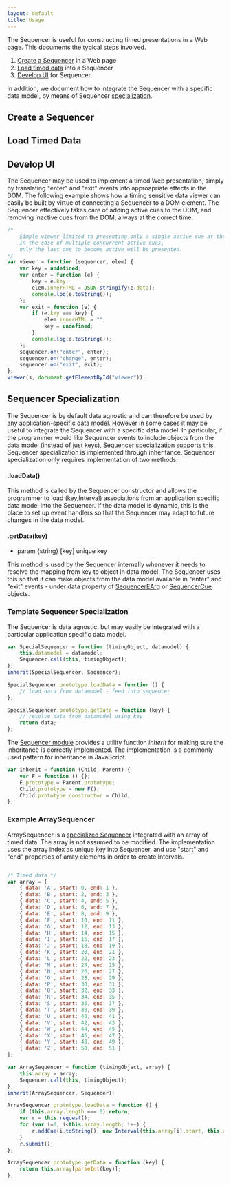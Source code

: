 ```yaml
---
layout: default
title: Usage
---
```


The Sequencer is useful for constructing timed presentations in a Web page. This documents the typical steps involved.  

1. [Create a Sequencer](#create) in a Web page
2. [Load timed data](#load) into a Sequencer
3. [Develop UI](#ui) for Sequencer.

In addition, we document how to integrate the Sequencer with a specific data model, by means of Sequencer [specialization](#specialization).

<a name="create"></a>
## Create a Sequencer


<a name="load"></a>
## Load Timed Data


<a name="ui"></a>
## Develop UI

The Sequencer may be used to implement a timed Web presentation, simply by translating "enter" and "exit" events into approapriate effects in the DOM. The following example shows how a timing sensitive data viewer can easily be built by virtue of connecting a Sequencer to a DOM element. The Sequencer effectively takes care of adding active cues to the DOM, and removing inactive cues from the DOM, always at the correct time.

```js
/*
    Simple viewer limited to presenting only a single active cue at the time. 
    In the case of multiple concurrent active cues, 
    only the last one to become active will be presented.
*/
var viewer = function (sequencer, elem) {
    var key = undefined;
    var enter = function (e) {
        key = e.key;
        elem.innerHTML = JSON.stringify(e.data);
        console.log(e.toString());
    };
    var exit = function (e) {
        if (e.key === key) {
            elem.innerHTML = "";
            key = undefined;
        }
        console.log(e.toString());
    };
    sequencer.on("enter", enter);
    sequencer.on("change", enter);
    sequencer.on("exit", exit);
};
viewer(s, document.getElementById("viewer"));
```





<a name="specialization"></a>
## Sequencer Specialization

The Sequencer is by default data agnostic and can therefore be used by any application-specific data model. However in some cases it may be useful to integrate the Sequencer with a specific data model. In particular, if the programmer would like Sequencer events to include objects from the data model (instead of just keys), [Sequencer specialization](#specialization) supports this. Sequencer specialization is implemented through inheritance. Sequencer specialization only requires implementation of two methods.

#### .loadData()

This method is called by the Sequencer constructor and allows the programmer to load (key,Interval) associations from an application specific data model into the Sequencer. If the data model is dynamic, this is the place to set up event handlers so that the Sequencer may adapt to future changes in the data model.

#### .getData(key)
- param {string} [key] unique key

This method is used by the Sequencer internally whenever it needs to resolve the mapping from key to object in data model. The Sequencer uses this so that it can make objects from the data model available in "enter" and "exit" events - under data property of [SequencerEArg](/sequencer/docs.html#earg) or [SequencerCue](/sequencer/docs.html#cue) objects.


### Template Sequencer Specialization

The Sequencer is data agnostic, but may easily be integrated with a particular application specific data model.

```js
var SpecialSequencer = function (timingObject, datamodel) {
    this.datamodel = datamodel;
	Sequencer.call(this, timingObject);
};
inherit(SpecialSequencer, Sequencer);

SpecialSequencer.prototype.loadData = function () {
    // load data from datamodel - feed into sequencer
};

SpecialSequencer.prototype.getData = function (key) {
    // resolve data from datamodel using key
	return data;
};

```

The [Sequencer module](/sequencer/docs#module) provides a utility function *inherit* for making sure the inheritance is correctly implemented. The implementation is a commonly used pattern for inheritance in JavaScript. 

```js
var inherit = function (Child, Parent) {
	var F = function () {}; 
	F.prototype = Parent.prototype;
	Child.prototype = new F(); 
	Child.prototype.constructor = Child; 
};
```

### Example ArraySequencer

ArraySequencer is a [specialized Sequencer](#specialized) integrated with an array of timed data. The array is not assumed to be modified. The implementation uses the array index as unique key into Sequencer, and use "start" and "end" properties of array elements in order to create Intervals. 

```js

/* Timed data */
var array = [
    { data: 'A', start: 0, end: 1 },
    { data: 'B', start: 2, end: 3 },
    { data: 'C', start: 4, end: 5 },
    { data: 'D', start: 6, end: 7 },
    { data: 'E', start: 8, end: 9 },
    { data: 'F', start: 10, end: 11 },
    { data: 'G', start: 12, end: 13 },
    { data: 'H', start: 14, end: 15 },
    { data: 'I', start: 16, end: 17 },
    { data: 'J', start: 18, end: 19 },
    { data: 'K', start: 20, end: 21 },
    { data: 'L', start: 22, end: 23 },
    { data: 'M', start: 24, end: 25 },
    { data: 'N', start: 26, end: 27 },
    { data: 'O', start: 28, end: 29 },
    { data: 'P', start: 30, end: 31 },
    { data: 'Q', start: 32, end: 33 },
    { data: 'R', start: 34, end: 35 },
    { data: 'S', start: 36, end: 37 },
    { data: 'T', start: 38, end: 39 },
    { data: 'U', start: 40, end: 41 },
    { data: 'V', start: 42, end: 43 },
    { data: 'W', start: 44, end: 45 },
    { data: 'X', start: 46, end: 47 },
    { data: 'Y', start: 48, end: 49 },
    { data: 'Z', start: 50, end: 51 } 
];

var ArraySequencer = function (timingObject, array) {
	this.array = array;
	Sequencer.call(this, timingObject);
};
inherit(ArraySequencer, Sequencer);

ArraySequencer.prototype.loadData = function () {
	if (this.array.length === 0) return;
	var r = this.request();
	for (var i=0; i<this.array.length; i++) {
		r.addCue(i.toString(), new Interval(this.array[i].start, this.array[i].end));
	}
	r.submit();
};

ArraySequencer.prototype.getData = function (key) {
	return this.array[parseInt(key)];
};



